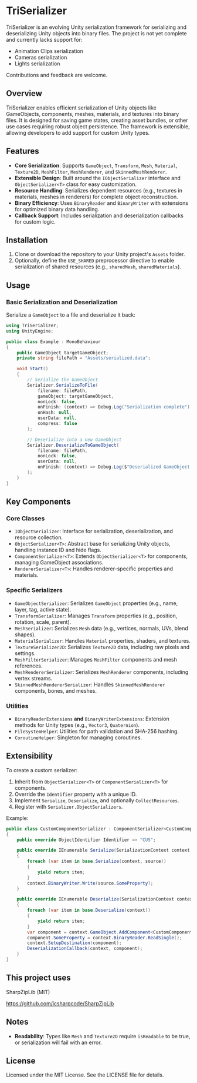 
# TriSerializer

TriSerializer is an evolving Unity serialization framework for serializing and deserializing Unity objects into binary files. The project is not yet complete and currently lacks support for:

- Animation Clips serialization
- Cameras serialization
- Lights serialization

Contributions and feedback are welcome.

## Overview

TriSerializer enables efficient serialization of Unity objects like GameObjects, components, meshes, materials, and textures into binary files. It is designed for saving game states, creating asset bundles, or other use cases requiring robust object persistence. The framework is extensible, allowing developers to add support for custom Unity types.

## Features

- **Core Serialization**: Supports `GameObject`, `Transform`, `Mesh`, `Material`, `Texture2D`, `MeshFilter`, `MeshRenderer`, and `SkinnedMeshRenderer`.
- **Extensible Design**: Built around the `IObjectSerializer` interface and `ObjectSerializer<T>` class for easy customization.
- **Resource Handling**: Serializes dependent resources (e.g., textures in materials, meshes in renderers) for complete object reconstruction.
- **Binary Efficiency**: Uses `BinaryReader` and `BinaryWriter` with extensions for optimized binary data handling.
- **Callback Support**: Includes serialization and deserialization callbacks for custom logic.

## Installation

1. Clone or download the repository to your Unity project's `Assets` folder.
2. Optionally, define the `USE_SHARED` preprocessor directive to enable serialization of shared resources (e.g., `sharedMesh`, `sharedMaterials`).

## Usage

### Basic Serialization and Deserialization

Serialize a `GameObject` to a file and deserialize it back:

```csharp
using TriSerializer;
using UnityEngine;

public class Example : MonoBehaviour
{
    public GameObject targetGameObject;
    private string filePath = "Assets/serialized.data";

    void Start()
    {
        // Serialize the GameObject
        Serializer.SerializeToFile(
            filename: filePath,
            gameObject: targetGameObject,
            nonLock: false,
            onFinish: (context) => Debug.Log("Serialization complete"),
            onHash: null,
            userData: null,
            compress: false
        );

        // Deserialize into a new GameObject
        Serializer.DeserializeToGameObject(
            filename: filePath,
            nonLock: false,
            userData: null,
            onFinish: (context) => Debug.Log($"Deserialized GameObject: {context.GameObject.name}")
        );
    }
}
```

## Key Components

### Core Classes

- `IObjectSerializer`: Interface for serialization, deserialization, and resource collection.
- `ObjectSerializer<T>`: Abstract base for serializing Unity objects, handling instance ID and hide flags.
- `ComponentSerializer<T>`: Extends `ObjectSerializer<T>` for components, managing GameObject associations.
- `RendererSerializer<T>`: Handles renderer-specific properties and materials.

### Specific Serializers

- `GameObjectSerializer`: Serializes `GameObject` properties (e.g., name, layer, tag, active state).
- `TransformSerializer`: Manages `Transform` properties (e.g., position, rotation, scale, parent).
- `MeshSerializer`: Serializes `Mesh` data (e.g., vertices, normals, UVs, blend shapes).
- `MaterialSerializer`: Handles `Material` properties, shaders, and textures.
- `TextureSerializer2D`: Serializes `Texture2D` data, including raw pixels and settings.
- `MeshFilterSerializer`: Manages `MeshFilter` components and mesh references.
- `MeshRendererSerializer`: Serializes `MeshRenderer` components, including vertex streams.
- `SkinnedMeshRendererSerializer`: Handles `SkinnedMeshRenderer` components, bones, and meshes.

### Utilities

- `BinaryReaderExtensions` **and** `BinaryWriterExtensions`: Extension methods for Unity types (e.g., `Vector3`, `Quaternion`).
- `FileSystemHelper`: Utilities for path validation and SHA-256 hashing.
- `CoroutineHelper`: Singleton for managing coroutines.

## Extensibility

To create a custom serializer:

1. Inherit from `ObjectSerializer<T>` or `ComponentSerializer<T>` for components.
2. Override the `Identifier` property with a unique ID.
3. Implement `Serialize`, `Deserialize`, and optionally `CollectResources`.
4. Register with `Serializer.ObjectSerializers`.

Example:

```csharp
public class CustomComponentSerializer : ComponentSerializer<CustomComponent>
{
    public override ObjectIdentifier Identifier => "CUS";

    public override IEnumerable Serialize(SerializationContext context, CustomComponent source)
    {
        foreach (var item in base.Serialize(context, source))
        {
            yield return item;
        }
        context.BinaryWriter.Write(source.SomeProperty);
    }

    public override IEnumerable Deserialize(SerializationContext context)
    {
        foreach (var item in base.Deserialize(context))
        {
            yield return item;
        }
        var component = context.GameObject.AddComponent<CustomComponent>();
        component.SomeProperty = context.BinaryReader.ReadSingle();
        context.SetupDestination(component);
        DeserializationCallback(context, component);
    }
}
```

## This project uses
SharpZipLib (MIT)

https://github.com/icsharpcode/SharpZipLib

## Notes

- **Readability**: Types like `Mesh` and `Texture2D` require `isReadable` to be true, or serialization will fail with an error.

## License

Licensed under the MIT License. See the LICENSE file for details.
